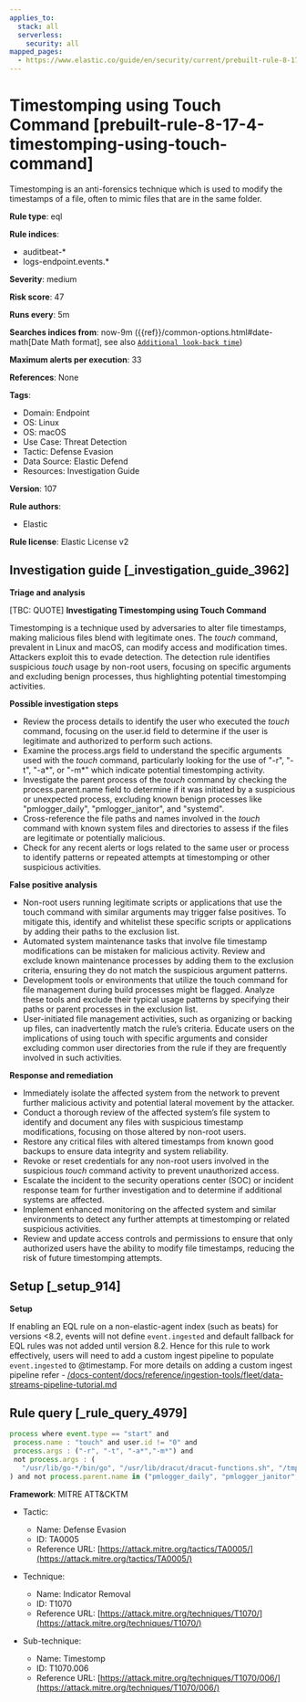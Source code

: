 ```yaml
---
applies_to:
  stack: all
  serverless:
    security: all
mapped_pages:
  - https://www.elastic.co/guide/en/security/current/prebuilt-rule-8-17-4-timestomping-using-touch-command.html
---
```


# Timestomping using Touch Command [prebuilt-rule-8-17-4-timestomping-using-touch-command]

Timestomping is an anti-forensics technique which is used to modify the timestamps of a file, often to mimic files that are in the same folder.

**Rule type**: eql

**Rule indices**:

* auditbeat-*
* logs-endpoint.events.*

**Severity**: medium

**Risk score**: 47

**Runs every**: 5m

**Searches indices from**: now-9m ({{ref}}/common-options.html#date-math[Date Math format], see also [`Additional look-back time`](docs-content://solutions/security/detect-and-alert/create-detection-rule.md#rule-schedule))

**Maximum alerts per execution**: 33

**References**: None

**Tags**:

* Domain: Endpoint
* OS: Linux
* OS: macOS
* Use Case: Threat Detection
* Tactic: Defense Evasion
* Data Source: Elastic Defend
* Resources: Investigation Guide

**Version**: 107

**Rule authors**:

* Elastic

**Rule license**: Elastic License v2

## Investigation guide [_investigation_guide_3962]

**Triage and analysis**

[TBC: QUOTE]
**Investigating Timestomping using Touch Command**

Timestomping is a technique used by adversaries to alter file timestamps, making malicious files blend with legitimate ones. The *touch* command, prevalent in Linux and macOS, can modify access and modification times. Attackers exploit this to evade detection. The detection rule identifies suspicious *touch* usage by non-root users, focusing on specific arguments and excluding benign processes, thus highlighting potential timestomping activities.

**Possible investigation steps**

* Review the process details to identify the user who executed the *touch* command, focusing on the user.id field to determine if the user is legitimate and authorized to perform such actions.
* Examine the process.args field to understand the specific arguments used with the *touch* command, particularly looking for the use of "-r", "-t", "-a*", or "-m*" which indicate potential timestomping activity.
* Investigate the parent process of the *touch* command by checking the process.parent.name field to determine if it was initiated by a suspicious or unexpected process, excluding known benign processes like "pmlogger_daily", "pmlogger_janitor", and "systemd".
* Cross-reference the file paths and names involved in the *touch* command with known system files and directories to assess if the files are legitimate or potentially malicious.
* Check for any recent alerts or logs related to the same user or process to identify patterns or repeated attempts at timestomping or other suspicious activities.

**False positive analysis**

* Non-root users running legitimate scripts or applications that use the touch command with similar arguments may trigger false positives. To mitigate this, identify and whitelist these specific scripts or applications by adding their paths to the exclusion list.
* Automated system maintenance tasks that involve file timestamp modifications can be mistaken for malicious activity. Review and exclude known maintenance processes by adding them to the exclusion criteria, ensuring they do not match the suspicious argument patterns.
* Development tools or environments that utilize the touch command for file management during build processes might be flagged. Analyze these tools and exclude their typical usage patterns by specifying their paths or parent processes in the exclusion list.
* User-initiated file management activities, such as organizing or backing up files, can inadvertently match the rule’s criteria. Educate users on the implications of using touch with specific arguments and consider excluding common user directories from the rule if they are frequently involved in such activities.

**Response and remediation**

* Immediately isolate the affected system from the network to prevent further malicious activity and potential lateral movement by the attacker.
* Conduct a thorough review of the affected system’s file system to identify and document any files with suspicious timestamp modifications, focusing on those altered by non-root users.
* Restore any critical files with altered timestamps from known good backups to ensure data integrity and system reliability.
* Revoke or reset credentials for any non-root users involved in the suspicious *touch* command activity to prevent unauthorized access.
* Escalate the incident to the security operations center (SOC) or incident response team for further investigation and to determine if additional systems are affected.
* Implement enhanced monitoring on the affected system and similar environments to detect any further attempts at timestomping or related suspicious activities.
* Review and update access controls and permissions to ensure that only authorized users have the ability to modify file timestamps, reducing the risk of future timestomping attempts.


## Setup [_setup_914]

**Setup**

If enabling an EQL rule on a non-elastic-agent index (such as beats) for versions <8.2, events will not define `event.ingested` and default fallback for EQL rules was not added until version 8.2. Hence for this rule to work effectively, users will need to add a custom ingest pipeline to populate `event.ingested` to @timestamp. For more details on adding a custom ingest pipeline refer - [/docs-content/docs/reference/ingestion-tools/fleet/data-streams-pipeline-tutorial.md](docs-content://reference/ingestion-tools/fleet/data-streams-pipeline-tutorial.md)


## Rule query [_rule_query_4979]

```js
process where event.type == "start" and
 process.name : "touch" and user.id != "0" and
 process.args : ("-r", "-t", "-a*","-m*") and
 not process.args : (
   "/usr/lib/go-*/bin/go", "/usr/lib/dracut/dracut-functions.sh", "/tmp/KSInstallAction.*/m/.patch/*"
) and not process.parent.name in ("pmlogger_daily", "pmlogger_janitor", "systemd")
```

**Framework**: MITRE ATT&CKTM

* Tactic:

    * Name: Defense Evasion
    * ID: TA0005
    * Reference URL: [https://attack.mitre.org/tactics/TA0005/](https://attack.mitre.org/tactics/TA0005/)

* Technique:

    * Name: Indicator Removal
    * ID: T1070
    * Reference URL: [https://attack.mitre.org/techniques/T1070/](https://attack.mitre.org/techniques/T1070/)

* Sub-technique:

    * Name: Timestomp
    * ID: T1070.006
    * Reference URL: [https://attack.mitre.org/techniques/T1070/006/](https://attack.mitre.org/techniques/T1070/006/)




